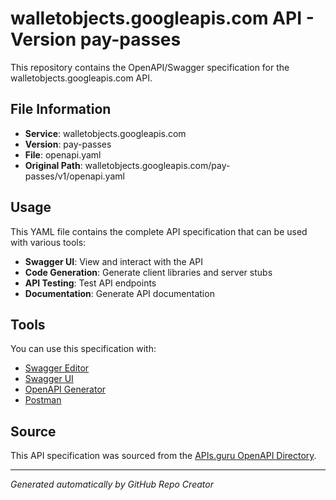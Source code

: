 # walletobjects.googleapis.com API - Version pay-passes

This repository contains the OpenAPI/Swagger specification for the walletobjects.googleapis.com API.

## File Information

- **Service**: walletobjects.googleapis.com
- **Version**: pay-passes
- **File**: openapi.yaml
- **Original Path**: walletobjects.googleapis.com/pay-passes/v1/openapi.yaml

## Usage

This YAML file contains the complete API specification that can be used with various tools:

- **Swagger UI**: View and interact with the API
- **Code Generation**: Generate client libraries and server stubs
- **API Testing**: Test API endpoints
- **Documentation**: Generate API documentation

## Tools

You can use this specification with:

- [Swagger Editor](https://editor.swagger.io/)
- [Swagger UI](https://swagger.io/tools/swagger-ui/)
- [OpenAPI Generator](https://openapi-generator.tech/)
- [Postman](https://www.postman.com/)

## Source

This API specification was sourced from the [APIs.guru OpenAPI Directory](https://github.com/APIs-guru/openapi-directory).

---

*Generated automatically by GitHub Repo Creator*
